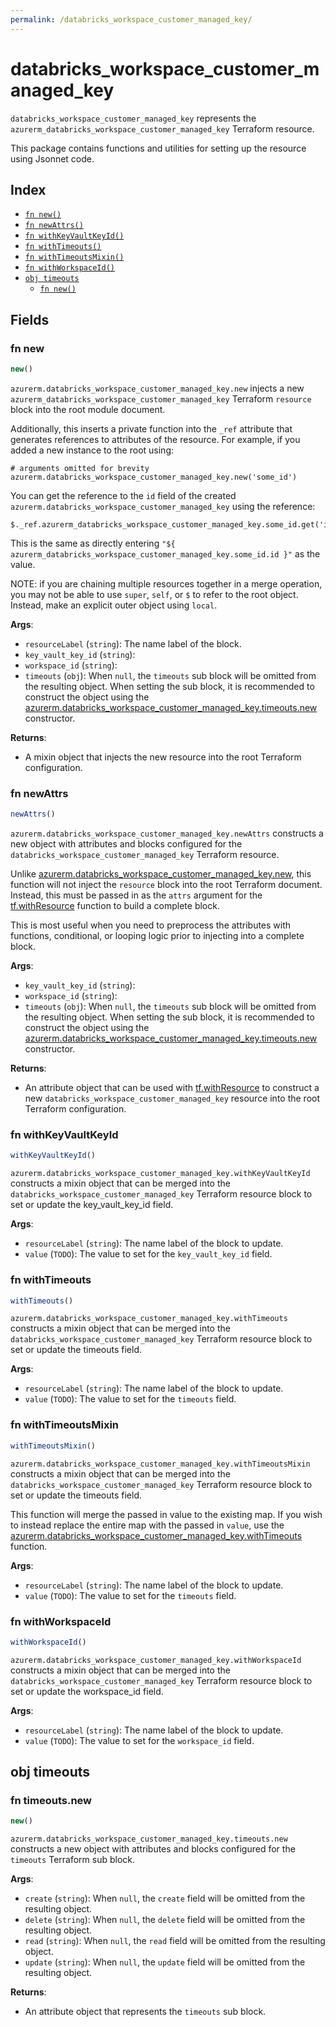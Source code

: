 ```yaml
---
permalink: /databricks_workspace_customer_managed_key/
---
```


# databricks_workspace_customer_managed_key

`databricks_workspace_customer_managed_key` represents the `azurerm_databricks_workspace_customer_managed_key` Terraform resource.



This package contains functions and utilities for setting up the resource using Jsonnet code.


## Index

* [`fn new()`](#fn-new)
* [`fn newAttrs()`](#fn-newattrs)
* [`fn withKeyVaultKeyId()`](#fn-withkeyvaultkeyid)
* [`fn withTimeouts()`](#fn-withtimeouts)
* [`fn withTimeoutsMixin()`](#fn-withtimeoutsmixin)
* [`fn withWorkspaceId()`](#fn-withworkspaceid)
* [`obj timeouts`](#obj-timeouts)
  * [`fn new()`](#fn-timeoutsnew)

## Fields

### fn new

```ts
new()
```


`azurerm.databricks_workspace_customer_managed_key.new` injects a new `azurerm_databricks_workspace_customer_managed_key` Terraform `resource`
block into the root module document.

Additionally, this inserts a private function into the `_ref` attribute that generates references to attributes of the
resource. For example, if you added a new instance to the root using:

    # arguments omitted for brevity
    azurerm.databricks_workspace_customer_managed_key.new('some_id')

You can get the reference to the `id` field of the created `azurerm.databricks_workspace_customer_managed_key` using the reference:

    $._ref.azurerm_databricks_workspace_customer_managed_key.some_id.get('id')

This is the same as directly entering `"${ azurerm_databricks_workspace_customer_managed_key.some_id.id }"` as the value.

NOTE: if you are chaining multiple resources together in a merge operation, you may not be able to use `super`, `self`,
or `$` to refer to the root object. Instead, make an explicit outer object using `local`.

**Args**:
  - `resourceLabel` (`string`): The name label of the block.
  - `key_vault_key_id` (`string`): 
  - `workspace_id` (`string`): 
  - `timeouts` (`obj`):  When `null`, the `timeouts` sub block will be omitted from the resulting object. When setting the sub block, it is recommended to construct the object using the [azurerm.databricks_workspace_customer_managed_key.timeouts.new](#fn-databricksworkspacecustomermanagedkeytimeoutsnew) constructor.

**Returns**:
- A mixin object that injects the new resource into the root Terraform configuration.


### fn newAttrs

```ts
newAttrs()
```


`azurerm.databricks_workspace_customer_managed_key.newAttrs` constructs a new object with attributes and blocks configured for the `databricks_workspace_customer_managed_key`
Terraform resource.

Unlike [azurerm.databricks_workspace_customer_managed_key.new](#fn-databricksworkspacecustomermanagedkeynew), this function will not inject the `resource`
block into the root Terraform document. Instead, this must be passed in as the `attrs` argument for the
[tf.withResource](https://github.com/tf-libsonnet/core/tree/main/docs#fn-withresource) function to build a complete block.

This is most useful when you need to preprocess the attributes with functions, conditional, or looping logic prior to
injecting into a complete block.

**Args**:
  - `key_vault_key_id` (`string`): 
  - `workspace_id` (`string`): 
  - `timeouts` (`obj`):  When `null`, the `timeouts` sub block will be omitted from the resulting object. When setting the sub block, it is recommended to construct the object using the [azurerm.databricks_workspace_customer_managed_key.timeouts.new](#fn-databricksworkspacecustomermanagedkeytimeoutsnew) constructor.

**Returns**:
  - An attribute object that can be used with [tf.withResource](https://github.com/tf-libsonnet/core/tree/main/docs#fn-withresource) to construct a new `databricks_workspace_customer_managed_key` resource into the root Terraform configuration.


### fn withKeyVaultKeyId

```ts
withKeyVaultKeyId()
```

`azurerm.databricks_workspace_customer_managed_key.withKeyVaultKeyId` constructs a mixin object that can be merged into the `databricks_workspace_customer_managed_key`
Terraform resource block to set or update the key_vault_key_id field.



**Args**:
  - `resourceLabel` (`string`): The name label of the block to update.
  - `value` (`TODO`): The value to set for the `key_vault_key_id` field.


### fn withTimeouts

```ts
withTimeouts()
```

`azurerm.databricks_workspace_customer_managed_key.withTimeouts` constructs a mixin object that can be merged into the `databricks_workspace_customer_managed_key`
Terraform resource block to set or update the timeouts field.



**Args**:
  - `resourceLabel` (`string`): The name label of the block to update.
  - `value` (`TODO`): The value to set for the `timeouts` field.


### fn withTimeoutsMixin

```ts
withTimeoutsMixin()
```

`azurerm.databricks_workspace_customer_managed_key.withTimeoutsMixin` constructs a mixin object that can be merged into the `databricks_workspace_customer_managed_key`
Terraform resource block to set or update the timeouts field.

This function will merge the passed in value to the existing map. If you wish
to instead replace the entire map with the passed in `value`, use the [azurerm.databricks_workspace_customer_managed_key.withTimeouts](TODO)
function.


**Args**:
  - `resourceLabel` (`string`): The name label of the block to update.
  - `value` (`TODO`): The value to set for the `timeouts` field.


### fn withWorkspaceId

```ts
withWorkspaceId()
```

`azurerm.databricks_workspace_customer_managed_key.withWorkspaceId` constructs a mixin object that can be merged into the `databricks_workspace_customer_managed_key`
Terraform resource block to set or update the workspace_id field.



**Args**:
  - `resourceLabel` (`string`): The name label of the block to update.
  - `value` (`TODO`): The value to set for the `workspace_id` field.


## obj timeouts



### fn timeouts.new

```ts
new()
```


`azurerm.databricks_workspace_customer_managed_key.timeouts.new` constructs a new object with attributes and blocks configured for the `timeouts`
Terraform sub block.



**Args**:
  - `create` (`string`):  When `null`, the `create` field will be omitted from the resulting object.
  - `delete` (`string`):  When `null`, the `delete` field will be omitted from the resulting object.
  - `read` (`string`):  When `null`, the `read` field will be omitted from the resulting object.
  - `update` (`string`):  When `null`, the `update` field will be omitted from the resulting object.

**Returns**:
  - An attribute object that represents the `timeouts` sub block.
